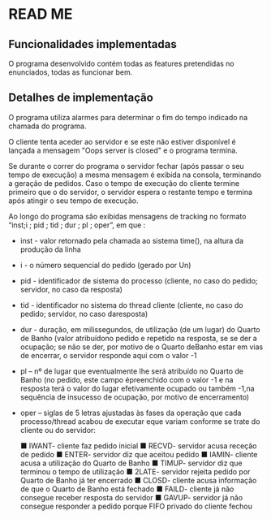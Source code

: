 # READ ME 

## Funcionalidades implementadas

O programa desenvolvido contém todas as features pretendidas no enunciados, todas as funcionar bem.

## Detalhes de implementação

O programa utiliza alarmes para determinar o fim do tempo indicado na chamada do programa.

O cliente tenta aceder ao servidor e se este não estiver disponível é lançada a mensagem "Oops server is closed" e o programa termina.

Se durante o correr do programa o servidor fechar (após passar o seu tempo de execução) a mesma mensagem é exibida na consola, terminando a geração de pedidos. Caso o tempo de execução do cliente termine primeiro que o do servidor, o servidor espera o restante tempo e termina após atingir o seu tempo de execução.

Ao longo do programa são exibidas mensagens de tracking no formato “inst;i ; pid ; tid ; dur ; pl ; oper”, em que :
* inst - valor retornado pela chamada ao sistema time(), na altura da produção da linha
* i - o número sequencial do pedido (gerado por Un)
* pid - identificador de sistema do processo (cliente, no caso do pedido; servidor, no caso da resposta)
* tid - identificador no sistema do  thread cliente (cliente, no caso do pedido; servidor, no caso daresposta)
* dur - duração, em milissegundos, de utilização (de um lugar) do Quarto de Banho (valor atribuídono pedido e repetido na resposta, se se der a ocupação; se não se der, por motivo de o Quarto deBanho estar em vias de encerrar, o servidor responde aqui com o valor -1
* pl – nº de lugar que eventualmente lhe será atribuído no Quarto de Banho (no pedido, este campo épreenchido com o valor -1 e na resposta terá o valor do lugar efetivamente ocupado ou também -1,na sequência de insucesso de ocupação, por motivo de encerramento)
* oper – siglas de 5 letras ajustadas às fases da operação que cada processo/thread acabou de executar eque variam conforme se trate do cliente ou do servidor: 

 	■ IWANT- cliente faz pedido inicial
	■ RECVD- servidor acusa receção de pedido
	■ ENTER- servidor diz que aceitou pedido
	■ IAMIN- cliente acusa a utilização do Quarto de Banho
	■ TIMUP- servidor diz que terminou o tempo de utilização
	■ 2LATE- servidor rejeita pedido por Quarto de Banho já ter encerrado
	■ CLOSD- cliente acusa informação de que o Quarto de Banho está fechado
	■ FAILD- cliente já não consegue receber resposta do servidor
	■ GAVUP- servidor já não consegue responder a pedido porque FIFO privado do cliente fechou


